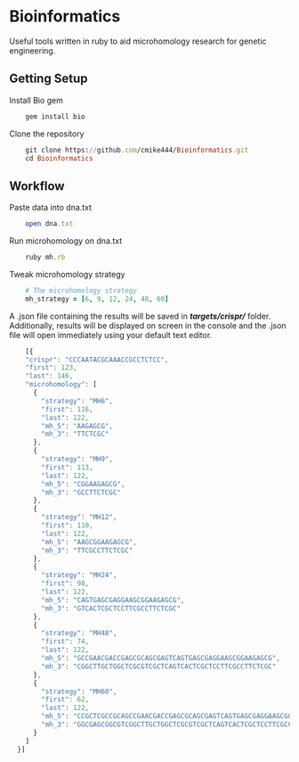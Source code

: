 # Bioinformatics
Useful tools written in ruby to aid microhomology research for genetic engineering.

## Getting Setup

Install Bio gem
```ruby
    gem install bio
```

Clone the repository 
```ruby
    git clone https://github.com/cmike444/Bioinformatics.git
    cd Bioinformatics
```

## Workflow
Paste data into dna.txt

```ruby
    open dna.txt
```    

Run microhomology on dna.txt

```ruby
    ruby mh.rb
```

Tweak microhomology strategy

```ruby
    # The microhomology strategy
    mh_strategy = [6, 9, 12, 24, 48, 60]
```
    

A .json file containing the results will be saved in **_targets/crispr/_** folder. Additionally, results will be displayed on screen in the console and the .json file will open immediately using your default text editor.

```javascript
    [{
    "crispr": "CCCAATACGCAAACCGCCTCTCC",
    "first": 123,
    "last": 146,
    "microhomology": [
      {
        "strategy": "MH6",
        "first": 116,
        "last": 122,
        "mh_5": "AAGAGCG",
        "mh_3": "TTCTCGC"
      },
      {
        "strategy": "MH9",
        "first": 113,
        "last": 122,
        "mh_5": "CGGAAGAGCG",
        "mh_3": "GCCTTCTCGC"
      },
      {
        "strategy": "MH12",
        "first": 110,
        "last": 122,
        "mh_5": "AAGCGGAAGAGCG",
        "mh_3": "TTCGCCTTCTCGC"
      },
      {
        "strategy": "MH24",
        "first": 98,
        "last": 122,
        "mh_5": "CAGTGAGCGAGGAAGCGGAAGAGCG",
        "mh_3": "GTCACTCGCTCCTTCGCCTTCTCGC"
      },
      {
        "strategy": "MH48",
        "first": 74,
        "last": 122,
        "mh_5": "GCCGAACGACCGAGCGCAGCGAGTCAGTGAGCGAGGAAGCGGAAGAGCG",
        "mh_3": "CGGCTTGCTGGCTCGCGTCGCTCAGTCACTCGCTCCTTCGCCTTCTCGC"
      },
      {
        "strategy": "MH60",
        "first": 62,
        "last": 122,
        "mh_5": "CCGCTCGCCGCAGCCGAACGACCGAGCGCAGCGAGTCAGTGAGCGAGGAAGCGGAAGAGCG",
        "mh_3": "GGCGAGCGGCGTCGGCTTGCTGGCTCGCGTCGCTCAGTCACTCGCTCCTTCGCCTTCTCGC"
      }
    ]
  }]
```
